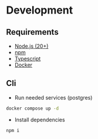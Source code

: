 # Development

## Requirements
* [Node.js (20+)](https://nodejs.org/en)
* [npm](https://www.npmjs.com/)
* [Typescript](https://www.typescriptlang.org/)
* [Docker](https://docs.docker.com/engine/)

## Cli

* Run needed services (postgres)
```bash
docker compose up -d
```

* Install dependencies
```bash
npm i
```